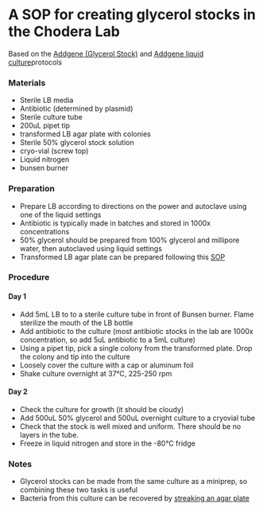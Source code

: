 # A SOP for creating glycerol stocks in the Chodera Lab 

Based on the [Addgene (Glycerol Stock)](https://www.addgene.org/protocols/create-glycerol-stock/) and [Addgene liquid culture](https://www.addgene.org/protocols/inoculate-bacterial-culture/)protocols 

### Materials 
* Sterile LB media 
* Antibiotic (determined by plasmid)
* Sterile culture tube 
* 200uL pipet tip 
* transformed LB agar plate with colonies 
* Sterile 50% glycerol stock solution 
* cryo-vial (screw top)
* Liquid nitrogen 
* bunsen burner 

### Preparation 

* Prepare LB according to directions on the power and autoclave using one of the liquid settings
* Antibiotic is typically made in batches and stored in 1000x concentrations 
* 50% glycerol should be prepared from 100% glycerol and millipore water, then autoclaved using liquid settings 
* Transformed LB agar plate can be prepared following this [SOP](https://github.com/choderalab/wetlab-protocols/blob/master/Competent_Cells_Transformation/Transformation.md)

### Procedure 

#### Day 1 
* Add 5mL LB to to a sterile culture tube in front of Bunsen burner. Flame sterilize the mouth of the LB bottle 
* Add antibiotic to the culture (most antibiotic stocks in the lab are 1000x concentration, so add 5uL antibiotic to a 5mL culture)
* Using a pipet tip, pick a single colony from the transformed plate. Drop the colony and tip into the culture 
* Loosely cover the culture with a cap or aluminum foil  
* Shake culture overnight at 37°C, 225-250 rpm

#### Day 2
* Check the culture for growth (it should be cloudy) 
* Add 500uL 50% glycerol and 500uL overnight culture to a cryovial tube 
* Check that the stock is well mixed and uniform. There should be no layers in the tube. 
* Freeze in liquid nitrogen and store in the -80°C fridge 


### Notes

* Glycerol stocks can be made from the same culture as a miniprep, so combining these two tasks is useful
* Bacteria from this culture can be recovered by [streaking an agar plate](https://www.addgene.org/protocols/streak-plate/)
